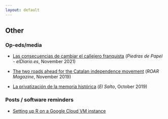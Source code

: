```yaml
---
layout: default
---
```


## Other

### Op-eds/media

- [Las consecuencias de cambiar el callejero franquista](https://www.eldiario.es/piedrasdepapel/justicia-transicional-memoria-historica_132_8453155.html) (*Piedras de Papel - elDiario.es*, November 2021)

- [The two roads ahead for the Catalan independence movement](https://roarmag.org/essays/two-roads-catalan-independence-movement/) (*ROAR Magazine*, November 2019)

- [La privatización de la memoria histórica](https://www.elsaltodiario.com/laplaza/privatizacion-memoria-historica) (*El Salto*, October 2019)

### Posts / software reminders

- [Setting up R on a Google Cloud VM instance](./post_R_google_cloud.md)

